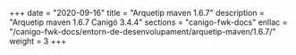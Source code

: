 +++
date        = "2020-09-16"
title       = "Arquetip maven 1.6.7"
description = "Arquetip maven 1.6.7 Canigó 3.4.4"
sections    = "canigo-fwk-docs"
enllac		= "/canigo-fwk-docs/entorn-de-desenvolupament/arquetip-maven/1.6.7/"
weight		= 3
+++
